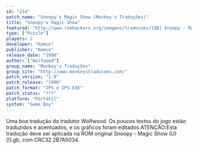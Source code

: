 ```yaml
---
id: "214"
patch_name: "Snoopy's Magic Show (Monkey's Traduções)"
title: "Snoopy's Magic Show"
featured: "http://www.romhackers.org/imagens/traducoes/[GB] Snoopy - Magic Show - Monkey's Traduções - 01.png"
type: ["Puzzle"]
players: 2
developer: "Kemco"
publisher: "Kemco"
release_date: "1990"
author: ["Wolfwood"]
group_name: "Monkey's Traduções"
group_site: "http://www.monkeystraducoes.com/"
patch_version: "1.0"
patch_release: "1990"
patch_format: "IPS e IPS-EXE"
patch_status: "???"
platform: "Portátil"
system: "Game Boy"
---
```


Uma boa tradução do tradutor Wolfwood. Os poucos textos do jogo estão traduzidos e acentuados, e os gráficos foram editados.ATENÇÃO:Esta tradução deve ser aplicada na ROM original Snoopy - Magic Show (U) [!].gb, com CRC32 2B7A5034.